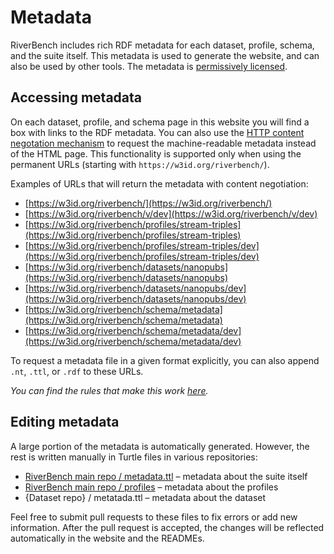 # Metadata

RiverBench includes rich RDF metadata for each dataset, profile, schema, and the suite itself. This metadata is used to generate the website, and can also be used by other tools. The metadata is [permissively licensed](licensing).

## Accessing metadata

On each dataset, profile, and schema page in this website you will find a box with links to the RDF metadata. You can also use the [HTTP content negotation mechanism](https://developer.mozilla.org/en-US/docs/Web/HTTP/Content_negotiation) to request the machine-readable metadata instead of the HTML page. This functionality is supported only when using the permanent URLs (starting with `https://w3id.org/riverbench/`).

Examples of URLs that will return the metadata with content negotiation:

* [https://w3id.org/riverbench/](https://w3id.org/riverbench/)
* [https://w3id.org/riverbench/v/dev](https://w3id.org/riverbench/v/dev)
* [https://w3id.org/riverbench/profiles/stream-triples](https://w3id.org/riverbench/profiles/stream-triples)
* [https://w3id.org/riverbench/profiles/stream-triples/dev](https://w3id.org/riverbench/profiles/stream-triples/dev)
* [https://w3id.org/riverbench/datasets/nanopubs](https://w3id.org/riverbench/datasets/nanopubs)
* [https://w3id.org/riverbench/datasets/nanopubs/dev](https://w3id.org/riverbench/datasets/nanopubs/dev)
* [https://w3id.org/riverbench/schema/metadata](https://w3id.org/riverbench/schema/metadata)
* [https://w3id.org/riverbench/schema/metadata/dev](https://w3id.org/riverbench/schema/metadata/dev)

To request a metadata file in a given format explicitly, you can also append `.nt`, `.ttl`, or `.rdf` to these URLs.

*You can find the rules that make this work [here](https://github.com/perma-id/w3id.org/tree/master/riverbench).*

## Editing metadata

A large portion of the metadata is automatically generated. However, the rest is written manually in Turtle files in various repositories:

- [RiverBench main repo / metadata.ttl](https://github.com/RiverBench/RiverBench/blob/main/metadata.ttl) – metadata about the suite itself
- [RiverBench main repo / profiles](https://github.com/RiverBench/RiverBench/tree/main/profiles) – metadata about the profiles
- {Dataset repo} / metatada.ttl – metadata about the dataset

Feel free to submit pull requests to these files to fix errors or add new information. After the pull request is accepted, the changes will be reflected automatically in the website and the READMEs.
